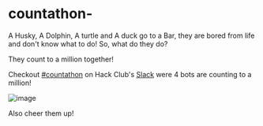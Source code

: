 # countathon-

A Husky, A Dolphin, A turtle and A duck go to a Bar, they are bored from life and don't know what to do! So, what do they do?

They count to a million together!

Checkout [#countathon](https://hackclub.slack.com/archives/C02DGE2RN01/p1630521075003100) on Hack Club's [Slack](https://hackclub.com/slack) were 4 bots are counting to a million! 

![image](https://cloud-q9gs6ktkc-hack-club-bot.vercel.app/0image.png)

Also cheer them up!
